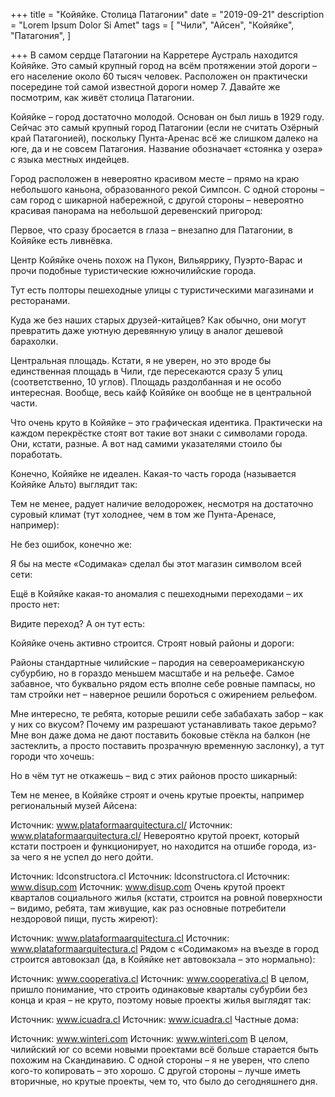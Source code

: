+++
title = "Койяйке. Столица Патагонии"
date = "2019-09-21"
description = "Lorem Ipsum Dolor Si Amet"
tags = [
    "Чили",
    "Айсен",
    "Койяйке",
    "Патагония",
]

+++
В самом сердце Патагонии на Карретере Аустраль находится Койяйке. Это самый крупный город на всём протяжении этой дороги – его население около 60 тысяч человек. Расположен он практически посередине той самой известной дороги номер 7. Давайте же посмотрим, как живёт столица Патагонии.


Койяйке – город достаточно молодой. Основан он был лишь в 1929 году. Сейчас это самый крупный город Патагонии (если не считать Озёрный край Патагонией), поскольку Пунта-Аренас всё же слишком далеко на юге, да и не совсем Патагония. Название обозначает «стоянка у озера» с языка местных индейцев.


Город расположен в невероятно красивом месте – прямо на краю небольшого каньона, образованного рекой Симпсон. С одной стороны – сам город с шикарной набережной, с другой стороны – невероятно красивая панорама на небольшой деревенский пригород:



Первое, что сразу бросается в глаза – внезапно для Патагонии, в Койяйке есть ливнёвка.


Центр Койяйке очень похож на Пукон, Вильяррику, Пуэрто-Варас и прочи подобные туристические южночилийские города.



Тут есть полторы пешеходные улицы с туристическими магазинами и ресторанами.



Куда же без наших старых друзей-китайцев? Как обычно, они могут превратить даже уютную деревянную улицу в аналог дешевой барахолки.


Центральная площадь. Кстати, я не уверен, но это вроде бы единственная площадь в Чили, где пересекаются сразу 5 улиц (соответственно, 10 углов). Площадь раздолбанная и не особо интересная. Вообще, весь кайф Койяйке он вообще не в центральной части.


Что очень круто в Койяйке – это графическая идентика. Практически на каждом перекрёстке стоят вот такие вот знаки с символами города. Они, кстати, разные. А вот над самими указателями стоило бы поработать.



Конечно, Койяйке не идеален. Какая-то часть города (называется Койяйке Альто) выглядит так:





Тем не менее, радует наличие велодорожек, несмотря на достаточно суровый климат (тут холоднее, чем в том же Пунта-Аренасе, например):


Не без ошибок, конечно же:


Я бы на месте «Содимака» сделал бы этот магазин символом всей сети:


Ещё в Койяйке какая-то аномалия с пешеходными переходами – их просто нет:


Видите переход? А он тут есть:


Койяйке очень активно строится. Строят новый районы и дороги:


Районы стандартные чилийские – пародия на североамериканскую субурбию, но в гораздо меньшем масштабе и на рельефе. Самое забавное, что буквально рядом есть вполне себе ровные пампасы, но там стройки нет – наверное решили бороться с ожирением рельефом.



Мне интересно, те ребята, которые решили себе забабахать забор – как у них со вкусом? Почему им разрешают устанавливать такое дерьмо? Мне вон даже дома не дают поставить боковые стёкла на балкон (не застеклить, а просто поставить прозрачную временную заслонку), а тут городи что хочешь:




Но в чём тут не откажешь – вид с этих районов просто шикарный:


Тем не менее, в Койяйке строят и очень крутые проекты, например региональный музей Айсена:

Источник: www.plataformaarquitectura.cl/
Источник: www.plataformaarquitectura.cl/
Невероятно крутой проект, который кстати построен и функционирует, но находится на отшибе города, из-за чего я не успел до него дойти.

Источник: ldconstructora.cl
Источник: ldconstructora.cl
Источник: www.disup.com
Источник: www.disup.com
Очень крутой проект кварталов социального жилья (кстати, строится на ровной поверхности – видимо, ребята, там живущие, как раз основные потребители нездоровой пищи, пусть жиреют):

Источник: www.plataformaarquitectura.cl
Источник: www.plataformaarquitectura.cl
Рядом с «Содимаком» на въезде в город строится автовокзал (да, в Койяйке нет автовокзала – это нормально):

Источник: www.cooperativa.cl
Источник: www.cooperativa.cl
В целом, пришло понимание, что строить одинаковые кварталы субурбии без конца и края – не круто, поэтому новые проекты жилья выглядят так:

Источник: www.icuadra.cl
Источник: www.icuadra.cl
Частные дома:

Источник: www.winteri.com
Источник: www.winteri.com
В целом, чилийский юг со всеми новыми проектами всё больше старается быть похожим на Скандинавию. С одной стороны – я не уверен, что слепо кого-то копировать – это хорошо. С другой стороны – лучше иметь вторичные, но крутые проекты, чем то, что было до сегодняшнего дня.
